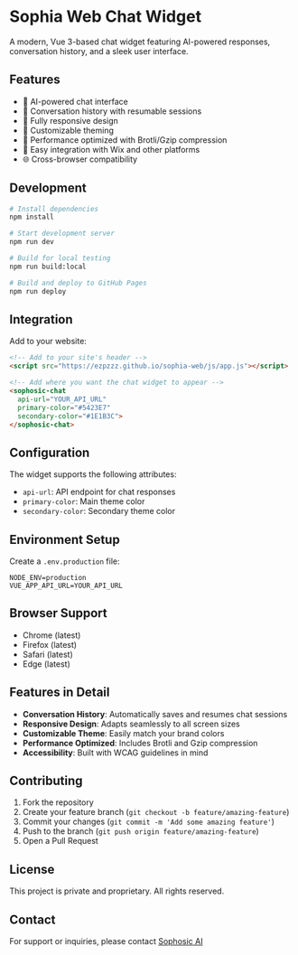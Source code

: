 # Sophia Web Chat Widget

A modern, Vue 3-based chat widget featuring AI-powered responses, conversation history, and a sleek user interface.

## Features

- 💬 AI-powered chat interface
- 🔄 Conversation history with resumable sessions
- 📱 Fully responsive design
- 🎨 Customizable theming
- 🚀 Performance optimized with Brotli/Gzip compression
- 🔌 Easy integration with Wix and other platforms
- 🌐 Cross-browser compatibility

## Development

```bash
# Install dependencies
npm install

# Start development server
npm run dev

# Build for local testing
npm run build:local

# Build and deploy to GitHub Pages
npm run deploy
```

## Integration

Add to your website:

```html
<!-- Add to your site's header -->
<script src="https://ezpzzz.github.io/sophia-web/js/app.js"></script>

<!-- Add where you want the chat widget to appear -->
<sophosic-chat 
  api-url="YOUR_API_URL"
  primary-color="#5423E7"
  secondary-color="#1E1B3C">
</sophosic-chat>
```

## Configuration

The widget supports the following attributes:

- `api-url`: API endpoint for chat responses
- `primary-color`: Main theme color
- `secondary-color`: Secondary theme color

## Environment Setup

Create a `.env.production` file:

```env
NODE_ENV=production
VUE_APP_API_URL=YOUR_API_URL
```

## Browser Support

- Chrome (latest)
- Firefox (latest)
- Safari (latest)
- Edge (latest)

## Features in Detail

- **Conversation History**: Automatically saves and resumes chat sessions
- **Responsive Design**: Adapts seamlessly to all screen sizes
- **Customizable Theme**: Easily match your brand colors
- **Performance Optimized**: Includes Brotli and Gzip compression
- **Accessibility**: Built with WCAG guidelines in mind

## Contributing

1. Fork the repository
2. Create your feature branch (`git checkout -b feature/amazing-feature`)
3. Commit your changes (`git commit -m 'Add some amazing feature'`)
4. Push to the branch (`git push origin feature/amazing-feature`)
5. Open a Pull Request

## License

This project is private and proprietary. All rights reserved.

## Contact

For support or inquiries, please contact [Sophosic AI](https://sophosic.ai)
